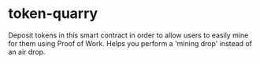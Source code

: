 # token-quarry


Deposit tokens in this smart contract in order to allow users to easily mine for them using Proof of Work.  Helps you perform a 'mining drop' instead of an air drop.  
